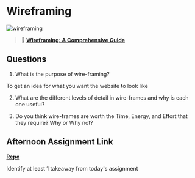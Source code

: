 # Wireframing

![wireframing](https://bcw.blob.core.windows.net/public/img/courses/2293087935019893)

> **📖 [Wireframing: A Comprehensive Guide](https://codeworksacademy.com/fs-student-guide/resources/wk1/06-Wireframing)**

## Questions

1. What is the purpose of wire-framing? 

To get an idea for what you want the website to look like

2. What are the different levels of detail in wire-frames and why is each one useful?



3. Do you think wire-frames are worth the Time, Energy, and Effort that they require? Why or Why not?



## Afternoon Assignment Link

**[Repo](https://github.com/ryanmera3/day4-afternoon)**

Identify at least 1 takeaway from today's assignment

